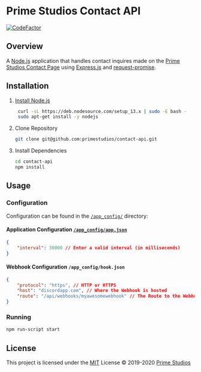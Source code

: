 # Prime Studios Contact API

[![CodeFactor](https://www.codefactor.io/repository/github/primestudios/contact-api/badge)](https://www.codefactor.io/repository/github/primestudios/contact-api)

## Overview

A [Node.js](https://nodejs.org/) application that handles contact inquires made on the [Prime Studios Contact Page](https://primestudios.co/contact/) using [Express.js](https://expressjs.com/) and [request-promise](https://github.com/request/request-promise).

## Installation

1.  [Install Node.js](https://nodejs.org/en/download/)
    ```bash
     curl -sL https://deb.nodesource.com/setup_13.x | sudo -E bash -
     sudo apt-get install -y nodejs
    ```
2.  Clone Repository
    ```bash
    git clone git@github.com:primestudios/contact-api.git
    ```
3.  Install Dependencies
    ```bash
    cd contact-api
    npm install
    ```

## Usage

### Configuration

Configuration can be found in the [`/app_config/`](./app_config) directory:

#### Application Configuration [`/app_config/app.json`](./app_config/app.json)

```JSON
{
	"interval": 30000 // Enter a valid interval (in milliseconds)
}
```

#### Webhook Configuration `/app_config/hook.json`

```JSON
{
	"protocol": "https", // HTTP or HTTPS
	"host": "discordapp.com", // Where the Webhook is hosted
	"route": "/api/webhooks/myawesomewebhook" // The Route to the Webhook
}
```

### Running

```bash
npm run-script start
```

## License

This project is licensed under the [MIT](./LICENSE) License &copy; 2019-2020 [Prime Studios](https://github.com/PrimeStudios)
